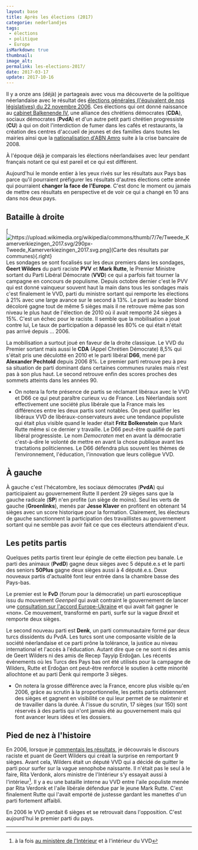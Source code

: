 ```yaml
---
layout: base
title: Après les élections (2017)
categorie: nederlandjes
tags: 
 - élections
 - politique
 - Europe
isMarkdown: true
thumbnail: 
image_alt: 
permalink: les-elections-2017/
date: 2017-03-17
update: 2017-10-16
---
```


Il y a onze ans (déjà) je partageais avec vous ma découverte de la politique néerlandaise avec le résultat des [élections générales (l'équivalent de nos législatives) du 22 novembre 2006](/apres-les-elections). Ces élections qui ont donné naissance au [cabinet Balkenende IV](/nieuw-kabinet-balkenende-iv), une alliance des chrétiens démocrates (**CDA**), sociaux démocrates (**PvdA**) et d'un autre petit parti chrétien progressiste (**CU**) à qui on doit l'interdiction de fumer dans les cafés et restaurants, la création des centres d'accueil de jeunes et des familles dans toutes les mairies ainsi que la [nationalisation d'ABN Amro](/les-deboires-de-la-royal-bank-of-scotland) suite à la crise bancaire de 2008.

À l'époque déjà je comparais les élections néerlandaises avec leur pendant français notant ce qui est pareil et ce qui est différent.

Aujourd'hui le monde entier à les yeux rivés sur les résultats aux Pays bas parce qu'il pourraient préfigurer les résultats d'autres élections cette année qui pourraient **changer la face de l'Europe**. C'est donc le moment ou jamais de mettre ces résultats en perspective et de voir ce qui a changé en 10 ans dans nos deux pays.
<!--excerpt-->

## Bataille à droite
[![https://upload.wikimedia.org/wikipedia/commons/thumb/7/7e/Tweede_Kamerverkiezingen_2017.svg/290px-Tweede_Kamerverkiezingen_2017.svg.png](Carte des résultats par communes){.right}](https://en.wikipedia.org/wiki/Dutch_general_election,_2017#/media/File:Tweede_Kamerverkiezingen_2017.svg)
Les sondages se sont focalisés sur les deux premiers dans les sondages, **Geert Wilders** du parti raciste **PVV** et **Mark Rutte**, le Premier Ministre sortant du Parti Libéral Démocrate (**VVD**) ce qui a parfois fait tourner la campagne en concours de populisme. Depuis octobre dernier c'est le PVV qui est donné vainqueur souvent haut la main dans tous les sondages mais c'est finalement le VVD, parti du ministre sortant qui remporte les élections à 21% avec une large avance sur le second à 13%. Le parti au leader blond décoloré gagne tout de même 5 sièges mais il ne retrouve même pas son niveau le plus haut de l'élection de 2010 où il avait remporté 24 sièges à 15%. C'est un échec pour le raciste. Il semble que la mobilisation a joué contre lui, Le taux de participation a dépassé les 80% ce qui était n'était pas arrivé depuis … 2006.

La mobilisation a surtout joué en faveur de la droite classique. Le VVD du Premier sortant mais aussi le **CDA** (Appel Chrétien Démocrate) 8,5% qui s'était pris une déculotté en 2010 et le parti libéral **D66**, mené par **Alexander Pechtold** depuis 2006 8%. Le premier parti retrouve peu à peu sa situation de parti dominant dans certaines communes rurales mais n'est pas à son plus haut. Le second retrouve enfin des scores proches des sommets atteints dans les années 90.

* On notera la forte présence de partis se réclamant libéraux avec le VVD et D66 ce qui peut paraître curieux vu de France. Les Néerlandais sont effectivement une société plus libérale que la France mais les différences entre les deux partis sont notables. On peut qualifier les libéraux VVD de libéraux-conservateurs avec une tendance populiste qui était plus visible quand le leader était **Fritz Bolkenstein** que Mark Rutte même si ce dernier y travaille. Le D66 peut-être qualifié de parti libéral progressiste. Le nom *Democraten* met en avant la démocratie c'est-à-dire le volonté de mettre en avant la chose publique avant les tractations politiciennes. Le D66 défendra plus souvent les thèmes de l’environnement,  l'éducation, l'innovation que leurs collègue VVD.

## À gauche
À gauche c'est l'hécatombre, les sociaux démocrates (**PvdA**) qui participaient au gouvernement Rutte II perdent 29 sièges sans que la gauche radicale (**SP**) n'en profite (un siège de moins). Seul les verts de gauche (**Groenlinks**), menés par **Jesse Klaver** en profitent en obtenant 14 sièges avec un score historique pour la formation. Clairement, les électeurs de gauche sanctionnent la participation des travaillistes au gouvernement sortant qui ne semble pas avoir fait ce que ces électeurs attendaient d'eux.

## Les petits partis
Quelques petits partis tirent leur épingle de cette élection peu banale. Le parti des animaux (**PvdD**) gagne deux sièges avec 5 député.e.s et le parti des seniors **50Plus** gagne deux sièges aussi à 4 député.e.s. Deux nouveaux partis d'actualité font leur entrée dans la chambre basse des Pays-bas. 

Le premier est le **FvD** (forum pour la démocratie) un parti eurosceptique issu du mouvement *Geenpeil* qui avait contraint le gouvernement de lancer une [consultation sur l'accord Europe-Ukraine](/Referendum-Pays-bas-sont-encore-contre) et qui avait fait gagner le «non». Ce mouvement, transformé en parti, surfe sur la vague *Brexit* et remporte deux sièges.

Le second nouveau parti est **Denk**, un parti communautaire formé par deux turcs dissidents du PvdA. Les turcs sont une composante visible de la société néerlandaise et ce parti prône la tolérance, la justice au niveau international et l'accès à l'éducation. Autant dire que ce ne sont ni des amis de Geert Wilders ni des amis de Recep Tayyip Erdoğan. Les récents événements où les Turcs des Pays bas ont été utilisés pour la campagne de Wilders, Rutte et Erdoğan ont peut-ětre renforcé le soutien à cette minorité allochtone et au parti Denk qui remporte 3 sièges.

* On notera la grosse différence avec la France, encore plus visible qu'en 2006, grâce au scrutin à la proportionnelle, les petits partis obtiennent des sièges et gagnent en visibilité ce qui leur permet de se maintenir et de travailler dans la durée. À l'issue du scrutin, 17 sièges (sur 150) sont réservés à des partis qui n'ont jamais été au gouvernement mais qui font avancer leurs idées et les dossiers.

## Pied de nez à l'histoire
En 2006, lorsque je [commentais les résultats](/apres-les-elections), je découvrais le discours raciste et puant de Geert Wilders qui créait la surprise en remportant 9 sièges. Avant cela, Wilders était un député VVD qui a décidé de quitter le parti pour surfer sur la vague xenophobe naissante. Il n'était pas le seul à le faire, Rita Verdonk, alors ministre de l'Intérieur s'y essayait aussi à l'intérieur[^1]. Il y a eu une bataille interne au VVD entre l'aile populiste menée par Rita Verdonk et l'aile libérale défendue par le jeune Mark Rutte. C'est finalement Rutte qui l'avait emporté de justesse gardant les manettes d'un parti fortement affaibli.

En 2006 le VVD perdait 6 sièges et se retrouvait dans l'opposition. C'est aujourd'hui le premier parti du pays.

---
[^1]:  à la fois [au ministère de l'Intérieur](/l-affaire-ayaan-hirsi-ali) et à l'intérieur du VVD